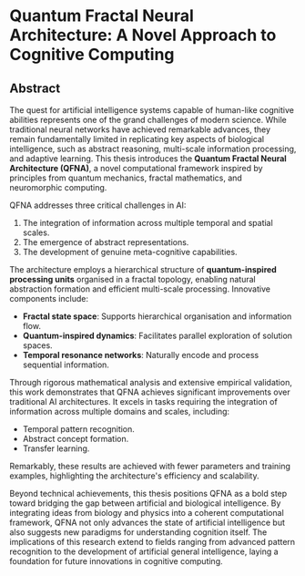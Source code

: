 # Quantum Fractal Neural Architecture: A Novel Approach to Cognitive Computing

## Abstract

The quest for artificial intelligence systems capable of human-like cognitive abilities represents one of the grand challenges of modern science. While traditional neural networks have achieved remarkable advances, they remain fundamentally limited in replicating key aspects of biological intelligence, such as abstract reasoning, multi-scale information processing, and adaptive learning. This thesis introduces the **Quantum Fractal Neural Architecture (QFNA)**, a novel computational framework inspired by principles from quantum mechanics, fractal mathematics, and neuromorphic computing.

QFNA addresses three critical challenges in AI:
1. The integration of information across multiple temporal and spatial scales.
2. The emergence of abstract representations.
3. The development of genuine meta-cognitive capabilities.

The architecture employs a hierarchical structure of **quantum-inspired processing units** organised in a fractal topology, enabling natural abstraction formation and efficient multi-scale processing. Innovative components include:
- **Fractal state space**: Supports hierarchical organisation and information flow.
- **Quantum-inspired dynamics**: Facilitates parallel exploration of solution spaces.
- **Temporal resonance networks**: Naturally encode and process sequential information.

Through rigorous mathematical analysis and extensive empirical validation, this work demonstrates that QFNA achieves significant improvements over traditional AI architectures. It excels in tasks requiring the integration of information across multiple domains and scales, including:
- Temporal pattern recognition.
- Abstract concept formation.
- Transfer learning.

Remarkably, these results are achieved with fewer parameters and training examples, highlighting the architecture's efficiency and scalability.

Beyond technical achievements, this thesis positions QFNA as a bold step toward bridging the gap between artificial and biological intelligence. By integrating ideas from biology and physics into a coherent computational framework, QFNA not only advances the state of artificial intelligence but also suggests new paradigms for understanding cognition itself. The implications of this research extend to fields ranging from advanced pattern recognition to the development of artificial general intelligence, laying a foundation for future innovations in cognitive computing.
